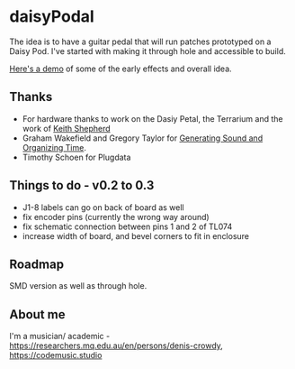 # daisyPodal

The idea is to have a guitar pedal that will run patches prototyped on a Daisy Pod. I've started with making it through hole and accessible to build.

[Here's a demo](https://www.youtube.com/watch?v=Z1YsjiImZnQ) of some of the early effects and overall idea.

## Thanks

- For hardware thanks to work on the Dasiy Petal, the Terrarium and the work of  [Keith Shepherd](https://github.com/bkshepherd) 
- Graham Wakefield and Gregory Taylor for [Generating Sound and Organizing Time](https://cycling74.com/books/go). 
- Timothy Schoen for Plugdata

## Things to do - v0.2 to 0.3

- J1-8 labels can go on back of board as well
- fix encoder pins (currently the wrong way around)
- fix schematic connection between pins 1 and 2 of TL074
- increase width of board, and bevel corners to fit in enclosure

## Roadmap
SMD version as well as through hole.

## About me
I'm a musician/ academic - https://researchers.mq.edu.au/en/persons/denis-crowdy, https://codemusic.studio

